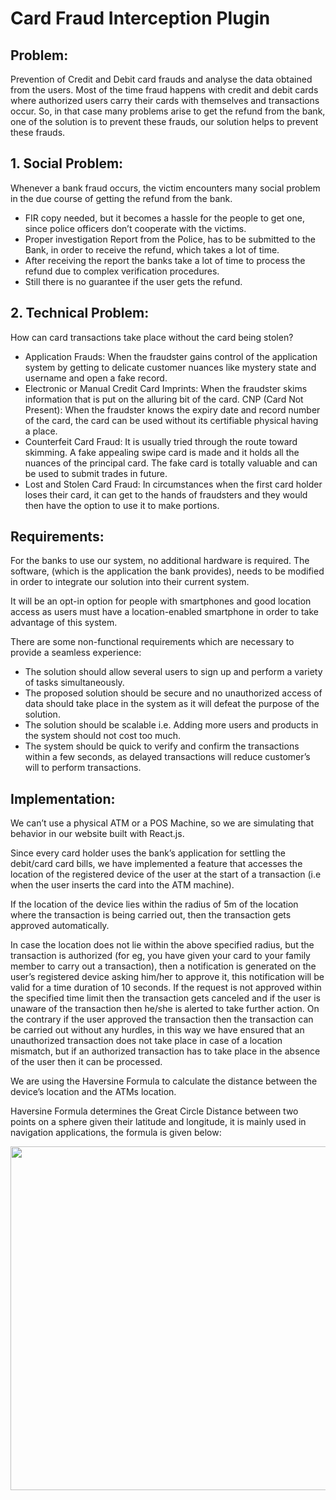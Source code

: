 # Card Fraud Interception Plugin

## Problem:
Prevention of Credit and Debit card frauds and analyse the data obtained from the users. Most of the time fraud happens with credit and debit cards where authorized users carry their cards with themselves and transactions occur. So, in that case many problems arise to get the refund from the bank, one of the solution is to prevent these frauds, our solution helps to prevent these frauds.

## 1. Social Problem:
Whenever a bank fraud occurs, the victim encounters many social problem in the due course of getting the refund from the bank.
- FIR copy needed, but it becomes a hassle for the people to get one, since police officers don’t cooperate with the victims.
- Proper investigation Report from the Police, has to be submitted to the Bank, in order to receive the refund, which takes a lot of time.
- After receiving the report the banks take a lot of time to process the refund due to complex verification procedures.
- Still there is no guarantee if the user gets the refund.

## 2. Technical Problem:
How can card transactions take place without the card being stolen?
- Application Frauds: When the fraudster gains control of the application system by getting to delicate customer nuances like mystery state and username and open a fake record.
- Electronic or Manual Credit Card Imprints: When the fraudster skims information that is put on the alluring bit of the card.
CNP (Card Not Present): When the fraudster knows the expiry date and record number of the card, the card can be used without its certifiable physical having a place.
- Counterfeit Card Fraud: It is usually tried through the route toward skimming. A fake appealing swipe card is made and it holds all the nuances of the principal card. The fake card is totally valuable and can be used to submit trades in future.
- Lost and Stolen Card Fraud: In circumstances when the first card holder loses their card, it can get to the hands of fraudsters and they would then have the option to use it to make portions.


## Requirements:
For the banks to use our system, no additional hardware is required. The software, (which is the application the bank provides), needs to be modified in order to integrate our solution into their current system.

It will be an opt-in option for people with smartphones and good location access as users must have a location-enabled smartphone in order to take advantage of this system.

There are some non-functional requirements which are necessary to provide a seamless experience:
- The solution should allow several users to sign up and perform a variety of tasks simultaneously. 
- The proposed solution should be secure and no unauthorized access of data should take place in the system as it will defeat the purpose of the solution.
- The solution should be scalable i.e. Adding more users and products in the system should not cost too much. 
- The system should be quick to verify and confirm the transactions within a few seconds, as delayed transactions will reduce customer’s will to perform transactions.


## Implementation:
We can’t use a physical ATM or a POS Machine, so we are simulating that behavior in our website built with React.js.

Since every card holder uses the bank’s application for settling the debit/card card bills, we have implemented a feature that accesses the location of the registered device of the user at the start of a transaction (i.e when the user inserts the card into the ATM machine). 

If the location of the device lies within the radius of 5m of the location where the transaction is being carried out, then the transaction gets approved automatically.

In case the location does not lie within the above specified radius, but the transaction is authorized (for eg, you have given your card to your family member to carry out a transaction), then a notification is generated on the user’s registered device asking him/her to approve it, this notification will be valid for a time duration of 10 seconds. If the request is not approved within the specified time limit then the transaction gets canceled and if the user is unaware of the transaction then he/she is alerted to take further action. On the contrary if the user approved the transaction then the transaction can be carried out without any hurdles, in this way we have ensured that an unauthorized transaction does not take place in case of a location mismatch, but if an authorized transaction has to take place in the absence of the user then it can be processed.

We are using the Haversine Formula to calculate the distance between the device’s location and the ATMs location.

Haversine Formula determines the Great Circle Distance between two points on a sphere given their latitude and longitude, it is mainly used in navigation applications, the formula is given below:

<img src="https://user-images.githubusercontent.com/2789198/27240436-e9a459da-52d4-11e7-8f84-f96d0b312859.png" width="550">

